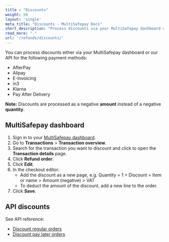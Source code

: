 ```yaml
---
title : "Discounts"
weight: 50
layout: 'single'
meta_title: "Discounts - MultiSafepay Docs"
short_description: "Process discounts via your MultiSafepay dashboard or our API"
read_more: "."
url: '/refunds/discounts/'
---
```

You can process discounts either via your MultiSafepay dashboard or our API for the following payment methods:

- AfterPay
- Alipay
- E-Invoicing
- in3
- Klarna
- Pay After Delivery

**Note:** Discounts are processed as a negative **amount** instead of a negative **quantity**.

## MultiSafepay dashboard

1. Sign in to your [MultiSafepay dashboard](https://merchant.multisafepay.com).  
2. Go to **Transactions** > **Transaction overview**.  
3. Search for the transaction you want to discount and click to open the **Transaction details** page.  
4. Click **Refund order**.  
5. Click **Edit**.
6. In the checkout editor:  
   - Add the discount as a new page, e.g. Quantity = 1 > Discount = Item or name > Amount (negative) > VAT
   - To deduct the amount of the discount, add a new line to the order.  
7. Click **Save**.

## API discounts

See API reference:

- [Discount regular orders](/api/#discount-regular-orders)
- [Discount pay later orders](/api/#discount-pay-later-orders)